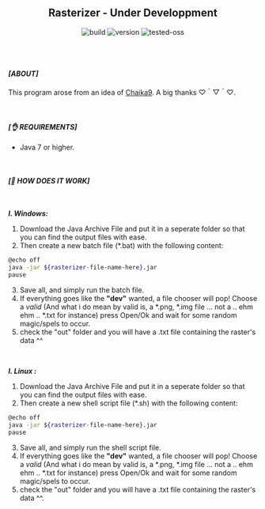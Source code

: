 <h2 align=center>Rasterizer - Under Developpment</h2>

<p align="center">
    <img src="https://img.shields.io/badge/Build%20Type%20UNDER-DEVELOPMENT-227294.svg?style=for-the-badge" alt="build">
    <img src="https://img.shields.io/badge/module%20Version-0.0.2%20alpha-227294.svg?style=for-the-badge" alt="version"> 
    <img src="https://img.shields.io/badge/Successfully%20Tested%20On%20Linux,%20Windows-227294.svg?style=for-the-badge" alt="tested-oss">
</p>

<br>
<br>

#### ***[ABOUT]***
This program arose from an idea of <a href="https://github.com/Chaika9">Chaika9</a>. A big thanks ♡＾▽＾♡.

<br>

#### ***[👌 REQUIREMENTS]***
  + Java 7 or higher.
  
<br>
  
#### ***[🤔 HOW DOES IT WORK]***
  
<br>
  
***I. Windows:***
1. Download the Java Archive File and put it in a seperate folder so that you can find the output files with ease.
2. Then create a new batch file (*.bat) with the following content:

```sh
@echo off 
java -jar ${rasterizer-file-name-here}.jar
pause
```
3. Save all, and simply run the batch file.
4. If everything goes like the **"dev"** wanted, a file chooser will pop! Choose a *valid* (And what i do mean by valid is, a *.png, *.img file ... not a .. ehm ehm .. *.txt for instance) press Open/Ok and wait for some random magic/spels to occur. 
5. check the "out" folder and you will have a .txt file containing the raster's data ^^

<br>

***I. Linux :***
1. Download the Java Archive File and put it in a seperate folder so that you can find the output files with ease.
2. Then create a new shell script file (*.sh) with the following content:

```sh
@echo off 
java -jar ${rasterizer-file-name-here}.jar
pause
```
3. Save all, and simply run the shell script file.
4. If everything goes like the **"dev"** wanted, a file chooser will pop! Choose a *valid* (And what i do mean by valid is, a *.png, *.img file ... not a .. ehm ehm .. *.txt for instance) press Open/Ok and wait for some random magic/spels to occur. 
5. check the "out" folder and you will have a .txt file containing the raster's data ^^.


